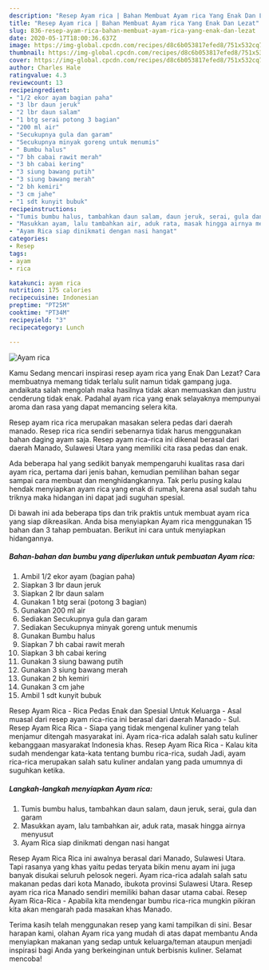 ```yaml
---
description: "Resep Ayam rica | Bahan Membuat Ayam rica Yang Enak Dan Lezat"
title: "Resep Ayam rica | Bahan Membuat Ayam rica Yang Enak Dan Lezat"
slug: 836-resep-ayam-rica-bahan-membuat-ayam-rica-yang-enak-dan-lezat
date: 2020-05-17T18:00:36.637Z
image: https://img-global.cpcdn.com/recipes/d8c6b053817efed8/751x532cq70/ayam-rica-foto-resep-utama.jpg
thumbnail: https://img-global.cpcdn.com/recipes/d8c6b053817efed8/751x532cq70/ayam-rica-foto-resep-utama.jpg
cover: https://img-global.cpcdn.com/recipes/d8c6b053817efed8/751x532cq70/ayam-rica-foto-resep-utama.jpg
author: Charles Hale
ratingvalue: 4.3
reviewcount: 13
recipeingredient:
- "1/2 ekor ayam bagian paha"
- "3 lbr daun jeruk"
- "2 lbr daun salam"
- "1 btg serai potong 3 bagian"
- "200 ml air"
- "Secukupnya gula dan garam"
- "Secukupnya minyak goreng untuk menumis"
- " Bumbu halus"
- "7 bh cabai rawit merah"
- "3 bh cabai kering"
- "3 siung bawang putih"
- "3 siung bawang merah"
- "2 bh kemiri"
- "3 cm jahe"
- "1 sdt kunyit bubuk"
recipeinstructions:
- "Tumis bumbu halus, tambahkan daun salam, daun jeruk, serai, gula dan garam"
- "Masukkan ayam, lalu tambahkan air, aduk rata, masak hingga airnya menyusut"
- "Ayam Rica siap dinikmati dengan nasi hangat"
categories:
- Resep
tags:
- ayam
- rica

katakunci: ayam rica 
nutrition: 175 calories
recipecuisine: Indonesian
preptime: "PT25M"
cooktime: "PT34M"
recipeyield: "3"
recipecategory: Lunch

---
```



![Ayam rica](https://img-global.cpcdn.com/recipes/d8c6b053817efed8/751x532cq70/ayam-rica-foto-resep-utama.jpg)

Kamu Sedang mencari inspirasi resep ayam rica yang Enak Dan Lezat? Cara membuatnya memang tidak terlalu sulit namun tidak gampang juga. andaikata salah mengolah maka hasilnya tidak akan memuaskan dan justru cenderung tidak enak. Padahal ayam rica yang enak selayaknya mempunyai aroma dan rasa yang dapat memancing selera kita.

Resep ayam rica rica merupakan masakan selera pedas dari daerah manado. Resep rica rica sendiri sebenarnya tidak harus menggunakan bahan daging ayam saja. Resep ayam rica-rica ini dikenal berasal dari daerah Manado, Sulawesi Utara yang memiliki cita rasa pedas dan enak.

Ada beberapa hal yang sedikit banyak mempengaruhi kualitas rasa dari ayam rica, pertama dari jenis bahan, kemudian pemilihan bahan segar sampai cara membuat dan menghidangkannya. Tak perlu pusing kalau hendak menyiapkan ayam rica yang enak di rumah, karena asal sudah tahu triknya maka hidangan ini dapat jadi suguhan spesial.


Di bawah ini ada beberapa tips dan trik praktis untuk membuat ayam rica yang siap dikreasikan. Anda bisa menyiapkan Ayam rica menggunakan 15 bahan dan 3 tahap pembuatan. Berikut ini cara untuk menyiapkan hidangannya.

<!--inarticleads1-->

##### Bahan-bahan dan bumbu yang diperlukan untuk pembuatan Ayam rica:

1. Ambil 1/2 ekor ayam (bagian paha)
1. Siapkan 3 lbr daun jeruk
1. Siapkan 2 lbr daun salam
1. Gunakan 1 btg serai (potong 3 bagian)
1. Gunakan 200 ml air
1. Sediakan Secukupnya gula dan garam
1. Sediakan Secukupnya minyak goreng untuk menumis
1. Gunakan  Bumbu halus
1. Siapkan 7 bh cabai rawit merah
1. Siapkan 3 bh cabai kering
1. Gunakan 3 siung bawang putih
1. Gunakan 3 siung bawang merah
1. Gunakan 2 bh kemiri
1. Gunakan 3 cm jahe
1. Ambil 1 sdt kunyit bubuk


Resep Ayam Rica - Rica Pedas Enak dan Spesial Untuk Keluarga - Asal muasal dari resep ayam rica-rica ini berasal dari daerah Manado - Sul. Resep Ayam Rica Rica - Siapa yang tidak mengenal kuliner yang telah menjamur ditengah masyarakat ini. Ayam rica-rica adalah salah satu kuliner kebanggaan masyarakat Indonesia khas. Resep Ayam Rica Rica - Kalau kita sudah mendengar kata-kata tentang bumbu rica-rica, sudah Jadi, ayam rica-rica merupakan salah satu kuliner andalan yang pada umumnya di suguhkan ketika. 

<!--inarticleads2-->

##### Langkah-langkah menyiapkan Ayam rica:

1. Tumis bumbu halus, tambahkan daun salam, daun jeruk, serai, gula dan garam
1. Masukkan ayam, lalu tambahkan air, aduk rata, masak hingga airnya menyusut
1. Ayam Rica siap dinikmati dengan nasi hangat


Resep Ayam Rica Rica ini awalnya berasal dari Manado, Sulawesi Utara. Tapi rasanya yang khas yaitu pedas teryata bikin menu ayam ini juga banyak disukai seluruh pelosok negeri. Ayam rica-rica adalah salah satu makanan pedas dari kota Manado, ibukota provinsi Sulawesi Utara. Resep ayam rica rica Manado sendiri memiliki bahan dasar utama cabai. Resep Ayam Rica-Rica - Apabila kita mendengar bumbu rica-rica mungkin pikiran kita akan mengarah pada masakan khas Manado. 

Terima kasih telah menggunakan resep yang kami tampilkan di sini. Besar harapan kami, olahan Ayam rica yang mudah di atas dapat membantu Anda menyiapkan makanan yang sedap untuk keluarga/teman ataupun menjadi inspirasi bagi Anda yang berkeinginan untuk berbisnis kuliner. Selamat mencoba!
